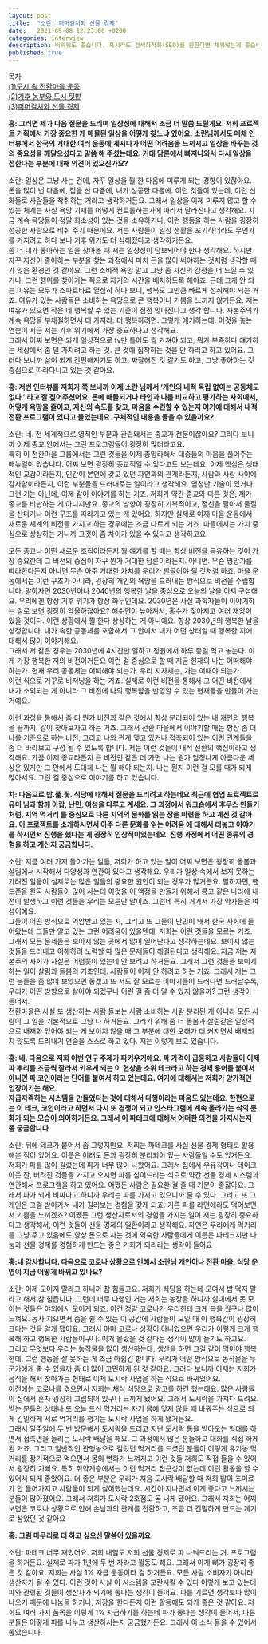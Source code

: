 ```yaml
---
layout: post
title:  "소란: 퍼머컬처와 선물 경제"
date:   2021-09-08 12:23:00 +0200
categories: interview
description: 비워둬도 좋습니다. 혹시라도 검색최적화(SEO)를 원한다면 채워넣는게 좋습니다.
published: true
---  
```

목차  
[(1)도시 속 전환마을 운동](https://pakiuki.github.io/interview/2021/09/08/soran1.html)  
[(2)기후 농부와 도시 텃밭](https://pakiuki.github.io/interview/2021/09/08/soran2.html)  
[(3)퍼머컬처와 선물 경제](https://pakiuki.github.io/interview/2021/09/08/soran3.html)    



**홍: 그러면 제가 다음 질문을 드리며 일상성에 대해서 조금 더 말씀 드릴게요. 저희 프로젝트 기획에서 가장 중요한 게 매몰된 일상을 어떻게 찾느냐 였어요. 소란님께서도 매체 인터뷰에서 한국의 거대한 여러 운동에 계시다가 어떤 어려움을 느끼시고 일상을 바꾸는 것의 중요성을 깨달으셨다고 말씀  해 주셨는데요. 거대 담론에서 빠져나와서 다시 일상을 접한다는 부분에 대해 의견이 있으신가요?**  

소란: 일상은 그냥 사는 건데, 자꾸 일상을 뭘 한 다음에 미루게 되는 경향이 있잖아요. 돈을 많이 번 다음에, 집을 산 다음에, 내가 성공한 다음에. 이런 것들이 있는데, 이런 신화들로 사람들을 착취하는 거라고 생각하거든요. 그래서 일상을 이제 미루지 않고 할 수 있는 체계는 사실 욕망 기재를 어떻게 컨트롤하는가에 따라서 달라진다고 생각해요. 지금 계속 욕망들이 정말 희소성이 있는 것을 소유하거나, 이런 행동을 하는 사람을 굉장히 성공한 사람으로 비춰 주기 때문에요. 저는 사람들이 일상 생활을 포기하더라도 무언가를 가지려고 하다 보니 기후 위기도 더 심해졌다고 생각하거든요.  
좀 더 내가 좋아하는 일을 찾아볼 때 저는 일상성이 담보되어야 한다 생각해요. 하지만 자꾸 자신이 좋아하는 부분을 찾는 과정에서 마치 돈을 많이 써야하는 것처럼 생각할 때가 많은 환경인 것 같아요. 그런 소비적 욕망 말고 그냥 좀 자신의 감정을 더 느낄 수 있거나, 그런 행위를 찾아가는 쪽으로 자기의 시간을 배치하도록 해야죠. 근데 그게 안 되는 이유는 모두가 스파르타로 열심히 하다 보니, 행복도 그만큼 빠르게 성취해야 되는 거죠. 여유가 있는 사람들은 소비하는 욕망으로 큰 행복이나 기쁨을 느끼지 않거든요. 저는 여유가 있으면 작은 데 행복할 수 있는 기준이 점점 많아진다고 생각 합니다. 자본주의가 계속 욕망을 부채질하면서 더 가져라. 
더 행복하려면. 그렇게 얘기하는데. 이것을 놓는 연습이 지금 저는 기후 위기에서 가장 중요하다고 생각해요.  
그래서 어찌 보면은 되게 일상적으로 tv만 틀어도 뭘 가져야 되고, 뭐가 부족하다 얘기하는 세상에서 좀 덜 가지려고 하는 것. 큰 것에 집착하는 것을 안 하려고 하고 있어요. 
그러다 보니까 삶이 되게 간편해지기도 하고, 짜잘해진 것 같기도 하고, 그냥 좋아하는 것 중심으로 따라다니고 있는 것 같아요.  

**홍: 저번 인터뷰를 저희가 쭉 보니까 이제 소란 님께서 ‘개인의 내적 독립 없이는 공동체도 없다.’ 라고  잘 짚어주셨어요. 돈에 매몰되거나 타인과 나를 비교하고 평가하는 사회에서, 어떻게 욕망을 줄이고, 자신의 속도를 찾고, 마음을 수련할 수 있는지 여기에 대해서 내적 전환 프로그램이 있다고 들었는데요. 구체적인 내용을 들을 수 있을까요?**  

소란: 네. 전 세계적으로 영적인 부분과 관련돼서는 종교가 전문이잖아요? 그러다 보니까 이제 종교 안에서는 그런 프로그램들이 굉장히 많더라고요.   
특히 이 전환마을 그룹에서는 그런 것들을 이제 총망라해서 대중들의 마음을 풀어주는 매뉴얼이 있습니다. 어찌 보면 굉장히 종교적일 수 있다고도 보는데요. 이제 핵심은 생태적인 교감이라든지, 인간이 본연에 갖고 있던 자연과의 관계라든지, 사람과 사람 사이에 감사함이라든지, 이런 부분들을 드러내주는 일이라고 생각해요. 엄청난 기술이 있거나 그런 거는 아닌데, 이제 같이 이야기를 하는 거죠. 저희가 약간 종교와 다른 것은, 제가 종교를 비판하는 게 아니지만요. 종교의 방향이 굉장히 기복적이고, 정신을 팔아서 물질을 산다거나 이런 구조를 따라가고 있는 게 있어요. 하지만 실제로 이제 마을 운동에서 새로운 세계의 비전을 가지고 하는 경우에는 조금 다르게 되는 거죠. 마을에서는 가치 중심으로 상상하는 거니까 그것이 좀 차이가 있을 수 있다고 생각하고요.     

모든 종교나 어떤 새로운 조직이라든지 뭘 얘기를 할 때는 항상 비전을 공유하는 것이 가장 중요한데 그 비전의 중심이 자꾸 뭔가 거대한 담론이라든지. 아니면. 무슨 명망가를 따라한다든지 아니면 무슨 아주 거대한 가치를 우리가 만들어야 될 것처럼 하죠. 마을 운동에서는 이런 구조가 아니라, 굉장히 개인의 욕망을 드러내는 방식으로 비전을 수립합니다. 
말하자면 2030년이나 2040년의 행복한 날을 중심으로 오늘의 날을 이제 구성해요. 우리에겐 항상 기후 위기가 항상 화두인데요. 2030년은 사실 과학자들이 이야기하는 걸로 보면 굉장히 암울하잖아요? 해수면이 높아져서, 홍수가 잦아지고 여러 재앙이 있을 것이다. 이런 상황에서 뭘 한다 상상하는 게 아니예요. 항상 2030년의 행복한 날을 상정합니다. 내가 속한 공동체를 포함해서 그 안에서 내가 어떤 상태일 때 행복한 지에 대해서 많이 이야기해요.   
그래서 저 같은 경우는 2030년에 4시간만 일하고 정원에서 하루 종일 먹고 놓는다. 이게 가장 행복한 저의 비전이거든요 이런 걸 중심으로 할 때 지금 현재의 나는 어떠해야 하는가. 
현재 우리 공동체는 어떠해야 되는가. 우리 지자체는, 가는 어때야 되는가.   
이런 식으로 거꾸로 비저닝을 하는 거죠. 실제로 이런 비전을 통해서 그 어떤 비전에서 내가 소외되는 게 아니라 그 비전에 나의 행복함을 반영할 수 있는 현재들을 만들어 가는 거예요.    

이런 과정을 통해서 좀 더 뭔가 비전과 같은 것에서 항상 분리되어 있는 내 개인의 행복을 끝까지. 
같이 찾아보자고 하는 거죠. 그래서 전환 마을에서 이야기할 때는 항상 좀 더 나를 기준으로 하는 비전, 그리고 나와 관계 맺고 있거나 접촉되어 있는 이런 관계들을 좀 더 바라보고 구성 될 수 있도록 합니다. 저는 이런 것들이 내적 전환의 핵심이라고 생각해요. 가끔 이제 종교라든지 큰 비전인 같은 데 가면 나는 뭔가 엄청나게 아름다운 세상은 있지만 그 안에서 도대체 나는 뭘 해야 되는지. 나는 뭔지 이런 걸 모를 때가 되게 많아서요. 그런 걸 중심으로 이야기를 하고 있습니다.  

**차: 다음으로 밥.풀.꽃. 식당에 대해서 질문을 드리려고 하는데요 최근에 협업 프로젝트로 유미 님과 함께 아랍, 난민, 여성을 다루고 계세요. 그 과정에서 워크숍에서 후무스 만들기처럼, 지역 먹거리 를 중심으로 다른 지역의 문화를 읽는 장을 마련을 하고 계신 것 같아요. 이 프로젝트를 소개하시면서 아주 다른 문화를 읽는 어려움 에 대해서 터놓고 이야기를 하시면서 진행을 했다는 게 굉장히 인상적이었는데요. 진행 과정에서 어떤 종류의 경험을 하고 계신지 궁금합니다.**  

소란: 지금 여러 가지 돌아가는 일들, 저희가 하고 있는 일이 어찌 보면은 굉장히 돌봄과 살림에서 시작해서 다양성과 연관이 있다고 생각해요. 우리가 일상 속에서 보지 못하는 가려진 일들이 실제로는 많은 일들의 중요한 원인이 되는 경우가 많거든요. 말하자면, 핸드폰을 한국 사람들이 많이 사는데 이것을 이 액정을 만들기 위해서 콩고 같은 나라에 내전이 발생하고 이런 것들을 우리는 모른단 말이죠. 그런데 특히 거기서 가장 약자들은 여성이예요.  
그들이 어떤 방식으로 억압받고 있는 지, 그리고 또 그들이 난민이 돼서 한국 사회에 들어왔는데 그들만 알고 있는 그런 어려움이 있을텐데, 저희는 이런 것들을 모르는 거죠. 그래서 모든 문제들은 보이지 않는 곳에서 많이 일어난다고 생각하는데요. 보이지 않는 것들을 드러내고 이해하려 노력할 때 많은 문제들이 해결된다고 생각해요. 지금 저는 자본주의 사회가 사실은 어렴풋이 있는데 안 보려고 하거든요. 그래서 그런 것들을 보이게 하는 일이 살림과 돌봄의 기초인데. 사람들이 이제 안 하려고 하는 거죠. 그래서 저는 그런 분들을 좀 많이 보았으면 좋겠고 또 저도 잘 모르는 이야기들이 드러나면 드러날수록, 우리가 어떤 방향으로 살아야 되겠구나 이런 걸 좀 더 알 수 있지 않을까? 그런 생각이 들어서.   
전환마을은 사실 또 생산하는 사람 돌보는 사람 소비하는 사람 분리된 게 아니라 모든 사람이 그 일을 기본적으로 그냥 다 하거든요. 그러기 위해 좀 더 돌봄과 살림같은 일상적으로 내재화 있어야 되는 게 보이지 않을 때 그 부분에 대한 오해가 더 커지면서 배제되지 않도록 드러내기 연습을 스스로 하고 있다. 저는 이렇게 보고 있습니다.  

**홍: 네. 다음으로 저희 이번 연구 주제가 파키우기에요. 파 가격이 급등하고 사람들이 이제 파 뿌리를 조금씩 잘라서 키우게 되는 이 현상을 소위 테크라고 하는 경제 용어를 붙여서 아니면 파 코인이라는 단어를 붙여서 하고 있는데요. 여기에 대해서는 저희가 양가적인 입장이기는 해요.**   
**자급자족하는 시스템을 만들었다는 것에 대해서 다행이라는 마음도 있는데요. 한편으로는 이 테크, 코인이라고 하면서 다시 또 경쟁이 되고 인스타그램에 계속 올라가는 식의 문화가 되는 모습이 의아하거든요. 그래서 이 파테크에 대해서 어떠한 의견을 가지시는지 좀 궁금합니다**  

  소란: 뒤에 테크가 붙어서 좀 그렇지만요. 저희는 파테크를 사실 선물 경제 형태로 활용해본 적이 있어요. 이름은 이래도 돈과 굉장히 분리되어 있는 사람들일 수도 있거든요. 저희가 파를 많이 길렀는데 파가 너무 많이 나왔어요. 그래서 집에서 우유각이나 테이크아웃 잔, 버려진 것들을 가지고 오시면 파를 심어드리는 식으로 약간 선물 경제 시스템과 연관해서 프로그램을 하고 있어요. 어쨌든 사람은 필요한 걸 줄 때 기분이 좋잖아요. 그래서 파가 되게 비싸다고 하니까 우리는 파를 가지고 있으니까 줄 수 있다. 그리고 또 그 개인은 그걸 받아가서 내가 길러보는 경험을 갖게 되죠. 기른 파를 라면에라도 먹어보면서 기쁨을 느끼겠죠? 어쨌든 그런 생산자로서의 경험을 가지는 일이 저는 굉장히 중요하다고 생각해서, 이런 것들이 선물 경제의 일환이라고 생각해요. 자연은 우리에게 먹거리를 그냥 주고 있음에도 항상 돈으로 사는 것에 익숙한 사람들에게 이름은 파테크지만 나눔과 선물 경제를 경험하게 만드는 좋은 기회가 되리라는 생각이 들어요  

**홍:네 감사합니다. 다음으로 코로나 상황으로 인해서 소란님 개인이나 전환 마을, 식당 운영이 지금 어떻게 바뀌고 있나요?**  

소란: 이제 모이지 말라고 하니까 참 힘들고요. 저희가 식당을 하는데 모여서 밥 먹지 말라고 해서 참 힘듭니다. 그런데 너무 다행인 거는 저희는 농장을 하니까 실내에서 못 모이는 것들은 야외에서 모이게 되죠. 이건 정말 코로나가 우리한테 크게 복을 줬구나 많이 느껴요. 농사 지으면서 숨을 쉴 수 있는 이 공간에 사람들이 모일 때 이 행복감이 굉장히 크다는 것을 알게 됐어요. 그래서 아마 코로나 상황이 아니었으면 우리가 이렇게 크게 행복해 하고 행복한 사람들이구나. 이거 몰랐을 것 같다는 생각이 많이 들기도 하고요.   
그리고 무엇보다 우리는 농작물을 많이 생산하는데, 생산을 하면 그걸 같이 먹어야 행복한데, 그런 행동을 잘 못하는 게 조금 아쉽긴 합니다. 우리가  어떤 방식으로 농작물을 누군가에게 줄 수 있을까 좀 더 많이 고민하게 된 것 같아요. 그러다 보니까 이제는 저희가 음식을 해서 찾아가는 형태로 이제 도시락 사업을 하는 식으로 바뀌었어요.   
이전에는 코로나를 겪으면서 저희는 채식 식당으로 광고를 하긴 했는데요. 많은 사람들이 집에서 혼자 굉장히 고립되어 있구나 느끼게 됐어요. 그래서 도시락을 가져다 드려요. 받는 분들의 상태나 또 오늘 드신 먹거리는 자기 몸에 맞지 않을 때 바꿔주는 식으로 되게 긴밀하게 서로 먹거리를 챙기는 도시락 사업을 하게 됐거든요.   
그래서 일주일에 두 번 방문해서 도시락을 드리고 지난 도시락 통을 받아오는 형태를 하면서 접촉면을 늘리는 도시락 배달을 해요. 그 과정에서 많은 분들하고 대화를 직접 하게 된 거죠. 
그리고 일반적인 관행농으로 길렀던 먹거리를 드셨던 분들이 이렇게 유기농 먹거리를 장기적으로 먹으면서 몸의 변화가 느껴지고 이런 것들 저희도 직접 들을 수 있어서 굉장히 기뻐요. 특히 취약계층에서는 이런 먹거리 접근성이 없는데 이런 활동을 할 수 있어서 되게 좋았어요. 더 좋은 부분은 우리가 처음 도시락 배달할 때 저희 밥이 조미료가 안 들어가지고 사람들이 되게 싫어했는데요. 시간이 지나면서 이게 좋다고 느끼시는 분들이 많아졌어요. 그래서 저희가 도시락 2호점도 곧 내게 됐어요. 그래서 저희는 어찌 보면은 코로나 상황으로 인해 손님과의 관계를 전환하고, 조금 더 긴밀하게 만드는 계기로 삼았던 것 같아요  

**홍: 그럼 마무리로 더 하고 싶으신 말씀이 있을까요.**    

소란: 파테크 너무 재밌어요. 저희 내일도 저희 선물 경제로 파 나눠드리는 거. 
프로그램을 하거든요. 실제로 파가 1년에 두 번 자라고 월동도 해요. 그래서 이게 뼈가 굉장히 좋은 것 같아요. 저희는 사실 1% 자급 운동이라 걸 하거든요. 모든 사람 소비자가 아니라 생산자가 될 수 있다. 이런 것이 사실 이 시스템을 교란시킬 수 있다 이렇게 보고 있는데 파와 관련된 것들이 생산자가 되기에 좋다는 생각이 들어요. 파를 기르면 생각보다 많이 나오기 때문에 나눔을 하거나, 저장을 한다든지 이런 활동에도 되게 좋은 것 같아요. 저희도 여러 가지 품목을 이렇게 1% 자급하기를 하는데 파가 좋다는 생각이 들어서, 다른 분들은 어떻게 파를 나누고 생산하시는지 궁금했거든요. 그래서 이 소식 들을 수 있어서 좋았습니다.  


